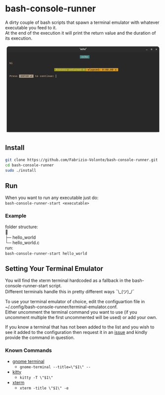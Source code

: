 # bash-console-runner
A dirty couple of bash scripts that spawn a terminal emulator with whatever executable you feed to it.  
At the end of the execution it will print the return value and the duration of its execution.

![exapmle screenshot](images/bash-console-runner-example.png)

## Install
```bash
git clone https://github.com/Fabrizio-Volonte/bash-console-runner.git
cd bash-console-runner
sudo ./install
```

## Run
When you want to run any executable just do:  
`bash-console-runner-start <executable>`
### Example
folder structure:  
📂  
├─ hello_world  
└─ hello_world.c  
run:  
`bash-console-runner-start hello_world`

## Setting Your Terminal Emulator
You will find the xterm terminal hardcoded as a fallback in the bash-console-runner-start script.  
Different terminals handle this in pretty different ways ¯\\\_(ツ)_/¯  

To use your terminal emulator of choice, edit the configuartion file in ~/.config/bash-console-runner/terminal-emulator.conf.  
Either uncomment the terminal command you want to use (if you uncomment multiple the first uncommented will be used) or add your own.  

If you know a terminal that has not been added to the list and you wish to see it added to the configuration then request it in an [issue](https://github.com/Fabrizio-Volonte/bash-console-runner/issues) and kindly provide the command in question.

### Known Commands
* [gnome terminal](https://gitlab.gnome.org/GNOME/gnome-terminal)
  + `gnome-terminal --title=\"$1\" --`
* [kitty](https://github.com/kovidgoyal/kitty)
  + `kitty -T \"$1\"`
* [xterm](https://invisible-island.net/xterm/)
  + `xterm -title \"$1\" -e`
